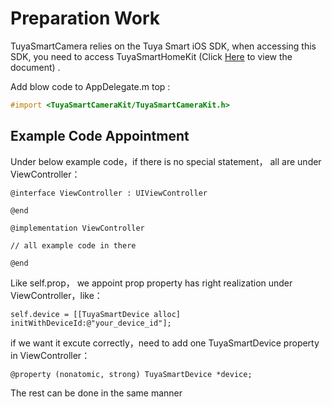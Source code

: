 # Preparation Work

TuyaSmartCamera relies on the Tuya Smart iOS SDK, when accessing this SDK, you need to access TuyaSmartHomeKit (Click [Here](https://tuyainc.github.io/tuyasmart_home_ios_sdk_doc/en/) to view the document) .

Add blow code to AppDelegate.m top :

```objective-c
#import <TuyaSmartCameraKit/TuyaSmartCameraKit.h>
```

## Example Code Appointment

Under below example code，if there is no special statement， all are under ViewController： 

```
@interface ViewController : UIViewController

@end

@implementation ViewController

// all example code in there

@end
```

Like self.prop， we appoint prop property has right realization under ViewController，like：

```
self.device = [[TuyaSmartDevice alloc] initWithDeviceId:@"your_device_id"];
```

if we want it excute correctly，need to add one TuyaSmartDevice property in ViewController：

```
@property (nonatomic, strong) TuyaSmartDevice *device;
```

The rest can be done in the same manner
